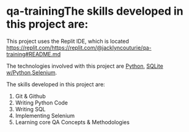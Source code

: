 # qa-trainingThe skills developed in this project are:
This project uses the Replit IDE, which is located https://replit.com/https://replit.com/@jacklyncouturie/qa-training#README.md

The technologies involved with this project are [Python](https://www.python.org/), [SQLite w/Python](https://www.geeksforgreeks.org/python-sqlite/),[Selenium](https://www.selenium.dev/).

The skills developed in this project are:
1. Git & Github
2. Writing Python Code
3. Writing SQL
4. Implementing Selenium
5. Learning core QA Concepts & Methodologies